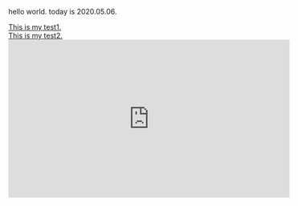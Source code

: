 <!DOCTYPE html>
<html>
<head>
	<title>10543033</title>
</head>
<body>
<p>hello world. today is 2020.05.06.</p>
<a href="test1.html">This is my test1.</a><br>
<a href="test2.html">This is my test2.</a>
<iframe width="560" height="315" src="https://www.youtube.com/embed/8tuzFSXeKI0
" frameborder="0" allow="accelerometer; autoplay; encrypted-media; gyroscope; picture-in-picture" allowfullscreen></iframe>
</body>
</html>
